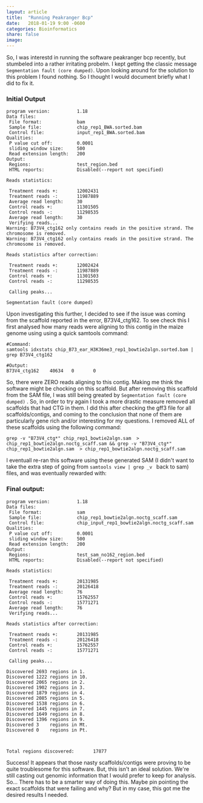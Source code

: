 ```yaml
---
layout: article
title:  "Running Peakranger Bcp"
date:   2018-01-19 9:00 -0600
categories: Bioinformatics
share: false
image:
---
```


So, I was interestd in running the software peakranger bcp recently, but
stumbeled into a rather irritating probelm. I kept getting the classic message
`Segmentation fault (core dumped)`. Upon looking around for the solution to
this problem I found nothing. So I thought I would document briefly what I did
to fix it.

### Initial Output
```
program version:          1.18
Data files:
 File format:             bam
 Sample file:             chip_rep1_BWA.sorted.bam
 Control file:            input_rep1_BWA.sorted.bam
Qualities:
 P value cut off:         0.0001
 sliding window size:     500
 Read extension length:   200
Output:
 Regions:                 test_region.bed
 HTML reports:            Disabled(--report not specified)

Reads statistics:

 Treatment reads +:       12002431
 Treatment reads -:       11987889
 Average read length:     30
 Control reads +:         11301505
 Control reads -:         11298535
 Average read length:     30
 Verifying reads...
Warning: B73V4_ctg162 only contains reads in the positive strand. The chromosome is removed.
Warning: B73V4_ctg162 only contains reads in the positive strand. The chromosome is removed.

Reads statistics after correction:

 Treatment reads +:       12002424
 Treatment reads -:       11987889
 Control reads +:         11301503
 Control reads -:         11298535

 Calling peaks...

Segmentation fault (core dumped)
```

Upon investigating this further, I decided to see if the issue was coming from the scaffold reported in the error, B73V4_ctg162. To see check this I first analysed how many reads were aligning to this contig in the maize genome using  using a quick samtools command: 

```
#Command:
samtools idxstats chip_B73_ear_H3K36me3_rep1_bowtie2algn.sorted.bam | grep B73V4_ctg162

#Output:
B73V4_ctg162    40634   0       0
```

So, there were ZERO reads aligning to this contig. Making me think the software might be chocking on this scaffold. But after removing this scaffold from the SAM file, I was still being greated by `Segmentation fault (core dumped)` . So, in order to try again I took a more drastic measure removed all scaffolds that had CTG in them. I did this after checking the gff3 file for all scaffolds/contigs, and coming to the conclusion that none of them are particularly gene rich and/or interesting for my questions. I removed ALL of these scaffolds using the following command:

```
grep -v "B73V4_ctg*" chip_rep1_bowtie2algn.sam  > chip_rep1_bowtie2algn.noctg_scaff.sam && grep -v "B73V4_ctg*" chip_rep1_bowtie2algn.sam  > chip_rep1_bowtie2algn.noctg_scaff.sam 
``` 

I eventuall re-ran this software using these generated SAM (I didn't want to take the extra step of going from `samtools view | grep _v ` back to sam) files, and was eventually rewarded with:

### Final output:

```
program version:          1.18
Data files:
 File format:             sam
 Sample file:             chip_rep1_bowtie2algn.noctg_scaff.sam
 Control file:            chip_input_rep1_bowtie2algn.noctg_scaff.sam
Qualities:
 P value cut off:         0.0001
 sliding window size:     500
 Read extension length:   200
Output:
 Regions:                 test_sam_no162_region.bed
 HTML reports:            Disabled(--report not specified)

Reads statistics:

 Treatment reads +:       20131985
 Treatment reads -:       20126418
 Average read length:     76
 Control reads +:         15762557
 Control reads -:         15771271
 Average read length:     76
 Verifying reads...

Reads statistics after correction:

 Treatment reads +:       20131985
 Treatment reads -:       20126418
 Control reads +:         15762557
 Control reads -:         15771271

 Calling peaks...

Discovered 2693 regions in 1.
Discovered 1222 regions in 10.
Discovered 2065 regions in 2.
Discovered 1902 regions in 3.
Discovered 1879 regions in 4.
Discovered 2085 regions in 5.
Discovered 1538 regions in 6.
Discovered 1445 regions in 7.
Discovered 1649 regions in 8.
Discovered 1396 regions in 9.
Discovered 3    regions in Mt.
Discovered 0    regions in Pt.



Total regions discovered:       17877
```

Success! It appears that those nasty scaffolds/contigs were proving to be quite troublesome for this software. But, this isn't an ideal solution. We're still casting out genomic information that I would prefer to keep for analysis. So... There has to be a smarter way of doing this. Maybe pin pointing the exact scaffolds that were failing and why? But in my case, this got me the desired results I needed.










